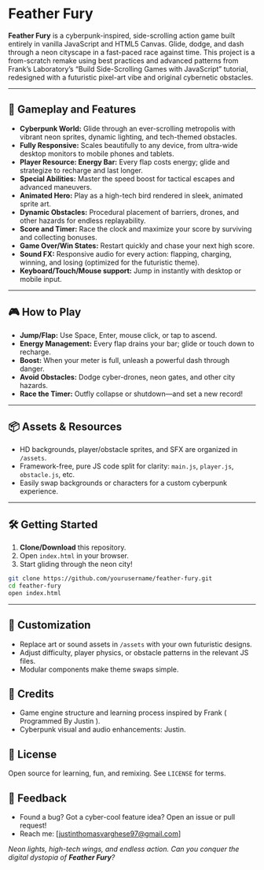 # Feather Fury

**Feather Fury** is a cyberpunk-inspired, side-scrolling action game built entirely in vanilla JavaScript and HTML5 Canvas. Glide, dodge, and dash through a neon cityscape in a fast-paced race against time. This project is a from-scratch remake using best practices and advanced patterns from Frank’s Laboratory’s “Build Side-Scrolling Games with JavaScript” tutorial, redesigned with a futuristic pixel-art vibe and original cybernetic obstacles.

***

## 🚩 Gameplay and Features

- **Cyberpunk World:** Glide through an ever-scrolling metropolis with vibrant neon sprites, dynamic lighting, and tech-themed obstacles.
- **Fully Responsive:** Scales beautifully to any device, from ultra-wide desktop monitors to mobile phones and tablets.
- **Player Resource: Energy Bar:** Every flap costs energy; glide and strategize to recharge and last longer.
- **Special Abilities:** Master the speed boost for tactical escapes and advanced maneuvers.
- **Animated Hero:** Play as a high-tech bird rendered in sleek, animated sprite art.
- **Dynamic Obstacles:** Procedural placement of barriers, drones, and other hazards for endless replayability.
- **Score and Timer:** Race the clock and maximize your score by surviving and collecting bonuses.
- **Game Over/Win States:** Restart quickly and chase your next high score.
- **Sound FX:** Responsive audio for every action: flapping, charging, winning, and losing (optimized for the futuristic theme).
- **Keyboard/Touch/Mouse support:** Jump in instantly with desktop or mobile input.

***

## 🎮 How to Play

- **Jump/Flap:** Use Space, Enter, mouse click, or tap to ascend.
- **Energy Management:** Every flap drains your bar; glide or touch down to recharge.
- **Boost:** When your meter is full, unleash a powerful dash through danger.
- **Avoid Obstacles:** Dodge cyber-drones, neon gates, and other city hazards.
- **Race the Timer:** Outfly collapse or shutdown—and set a new record!

***

## 📦 Assets & Resources

- HD backgrounds, player/obstacle sprites, and SFX are organized in `/assets`.
- Framework-free, pure JS code split for clarity: `main.js`, `player.js`, `obstacle.js`, etc.
- Easily swap backgrounds or characters for a custom cyberpunk experience.

***

## 🛠️ Getting Started

1. **Clone/Download** this repository.
2. Open `index.html` in your browser.
3. Start gliding through the neon city!

```sh
git clone https://github.com/yourusername/feather-fury.git
cd feather-fury
open index.html
```

***

## 🎨 Customization

- Replace art or sound assets in `/assets` with your own futuristic designs.
- Adjust difficulty, player physics, or obstacle patterns in the relevant JS files.
- Modular components make theme swaps simple.


## 📝 Credits

- Game engine structure and learning process inspired by Frank ( Programmed By Justin ).
- Cyberpunk visual and audio enhancements: Justin.

## 📄 License

Open source for learning, fun, and remixing. See `LICENSE` for terms.


## 💬 Feedback

- Found a bug? Got a cyber-cool feature idea? Open an issue or pull request!
- Reach me: [justinthomasvarghese97@gmail.com]


*Neon lights, high-tech wings, and endless action. Can you conquer the digital dystopia of **Feather Fury**?*